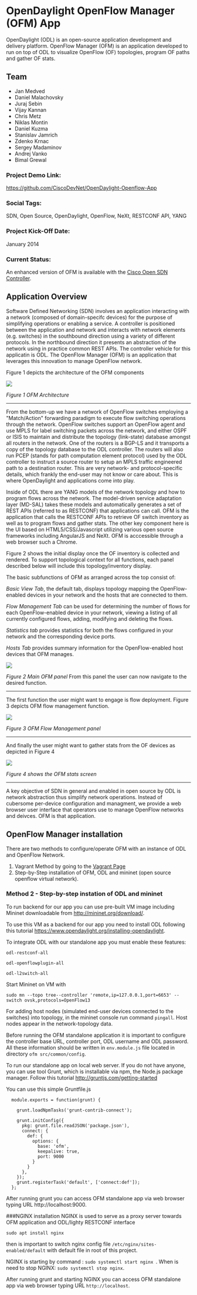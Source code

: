 # OpenDaylight OpenFlow Manager (OFM) App

OpenDaylight (ODL) is an open-source application development and delivery platform. OpenFlow Manager (OFM) is an application developed to run on top of ODL to visualize OpenFlow (OF) topologies, program OF paths and gather OF stats. 

## Team
- Jan Medved
- Daniel Malachovsky
- Juraj Sebin
- Vijay Kannan
- Chris Metz
- Niklas Montin
- Daniel Kuzma
- Stanislav Jamrich
- Zdenko Krnac
- Sergey Madaminov
- Andrej Vanko
- Bimal Grewal

### Project Demo Link:

https://github.com/CiscoDevNet/OpenDaylight-Openflow-App

### Social Tags:

SDN, Open Source, OpenDaylight, OpenFlow, NeXt, RESTCONF API, YANG

### Project Kick-Off Date:

January 2014

### Current Status:

An enhanced version of OFM is available with the [Cisco Open SDN Controller](https://developer.cisco.com/site/openSDN/). 

## Application Overview

Software Defined Networking (SDN) involves an application interacting with a network (composed of domain-specifc devices) for the purpose of simplifying operations or enabling a service. A controller is positioned between the application and network and interacts with network elements (e.g. switches) in the southbound direction using a variety of different protocols. In the northbound direction it presents an abstraction of the network using in practice common REST APIs. The controller vehicle for this applicatin is ODL. The OpenFlow Manager (OFM) is an application that leverages this innovation to manage OpenFlow network. 

Figure 1 depicts the architecture of the OFM components 


![](https://github.com/CiscoDevNet/OpenDaylight-Openflow-App/blob/Vagrant-setup/Vagrant/img/OFM-DevnetLabs.png)

 *Figure 1 OFM Architecture*

---



From the bottom-up we have a network of OpenFlow switches employing a "Match/Action" forwarding paradigm to execute flow switching operations through the network. OpenFlow switches support an OpenFlow agent and use MPLS for label switching packets across the network, and either OSPF or ISIS to maintain and distribute the topology (link-state) database amongst all routers in the network. One of the routers is a BGP-LS and it transports a copy of the topology database to the ODL controller. The routers will also run PCEP (stands for path computation element protocol) used by the ODL controller to instruct a source router to setup an MPLS traffic engineered path to a destination router. This are very network- and protocol-specific details, which frankly the end-user may not know or care about. This is where OpenDaylight and applications come into play.

Inside of ODL there are YANG models of the network topology and how to program flows across the network. The model-driven service adaptation layer (MD-SAL) takes these models and automatically generates a set of REST APIs (referred to as RESTCONF) that applications can call. OFM is the application that calls the RESTCONF APIs to retrieve OF switch inventory as well as to program flows and gather stats. The other key component here is the UI based on HTML5/CSS/Javascript utilizing various open source frameworks including AngularJS and NeXt. OFM is acccessible through a web browser such a Chrome.

Figure 2 shows the initial display once the OF inventory is collected and rendered. To support topological context for all functions, each panel described below will include this topology/inventory display.

The basic subfunctions of OFM as arranged across the top consist of:

*Basic View Tab*, the default tab, displays topology mapping the OpenFlow-enabled devices in your network and the hosts that are connected to them.

*Flow Management Tab* can be used for determining the number of flows for each OpenFlow-enabled device in your network, viewing a listing of all currently configured flows, adding, modifying and deleting the flows.

*Statistics tab* provides statistics for both the flows configured in your network and the corresponding device ports.

*Hosts Tab* provides summary information for the OpenFlow-enabled host devices that OFM manages.

![](https://github.com/CiscoDevNet/OpenDaylight-Openflow-App/blob/Vagrant-setup/Vagrant/img/OFM%20check.png)

*Figure 2 Main OFM panel*
From this panel the user can now navigate to the desired function.

---

The first function the user might want to engage is flow deployment. Figure 3 depicts OFM flow management function. 

![](https://github.com/CiscoDevNet/OpenDaylight-Openflow-App/blob/Vagrant-setup/Vagrant/img/flow%20management.png)

*Figure 3 OFM Flow Management panel*

---

And finally the user might want to gather stats from the OF devices as depicted in Figure 4

![](https://github.com/CiscoDevNet/OpenDaylight-Openflow-App/blob/Vagrant-setup/Vagrant/img/statistics.png)

*Figure 4 shows the OFM stats screen*

---

A key objective of SDN in general and enabled in open source by ODL is network abstraction thus simplify network operations. Instead of cubersome per-device configuration and managment, we provide a web browser user interface that operators use to manage OpenFlow networks and deivces. OFM is that application.




## OpenFlow Manager installation

There are two methods to configure/operate OFM with an instance of ODL and OpenFlow Network.

1. Vagrant Method by going to the [Vagrant Page](https://github.com/CiscoDevNet/OpenDaylight-Openflow-App/tree/Vagrant-setup/Vagrant)
2. Step-by-Step installation of OFM, ODL and mininet (open source openflow virtual network).
 
### Method 2 - Step-by-step instation of ODL and mininet

To run backend for our app you can use pre-built VM image including Mininet downloadable from
http://mininet.org/download/.

To use this VM as a backend for our app you need to install ODL following this tutorial
https://www.opendaylight.org/installing-opendaylight.

To integrate ODL with our standalone app you must enable these features:

`odl-restconf-all`

`odl-openflowplugin-all`

`odl-l2switch-all`

Start Mininet on VM with

`sudo mn --topo tree--controller 'remote,ip=127.0.0.1,port=6653' --switch ovsk,protocols=OpenFlow13`

For adding host nodes (simulated end-user devices connected to the switches) into topology, in the mininet console run command `pingall`. Host nodes appear in the network-topology data.

Before running the OFM standalone application it is important to configure the controller base URL, controller port, ODL username and ODL password. All these information should be written in `env.module.js` file located in directory `ofm src/common/config`.

To run our standalone app on local web server. If you do not have anyone, you can use tool Grunt, which is installable via npm, the Node.js package manager. Follow this tutorial
http://gruntjs.com/getting-started

You can use this simple Gruntfile.js

```
  module.exports = function(grunt) {

    grunt.loadNpmTasks('grunt-contrib-connect');

    grunt.initConfig({
      pkg: grunt.file.readJSON('package.json'),
      connect: {
        def: {
          options: {
            base: 'ofm',
            keepalive: true,
            port: 9000
          }
        }
      },
    });
    grunt.registerTask('default', ['connect:def']);
  };
```
After running grunt you can access OFM standalone app via web browser typing URL http://localhost:9000.

###NGINX installation
NGINX is used to serve as a proxy server towards OFM application and ODL/lighty RESTCONF interface
```
sudo apt install nginx
```
then is important to switch nginx config file `/etc/nginx/sites-enabled/default`
with default file in root of this project.

NGINX is starting by command : `sudo systemctl start nginx `.
When is need to stop NGINX: `sudo systemctl stop nginx`.

After running grunt and starting NGINX you can access OFM standalone app via web browser typing URL `http://localhost`.